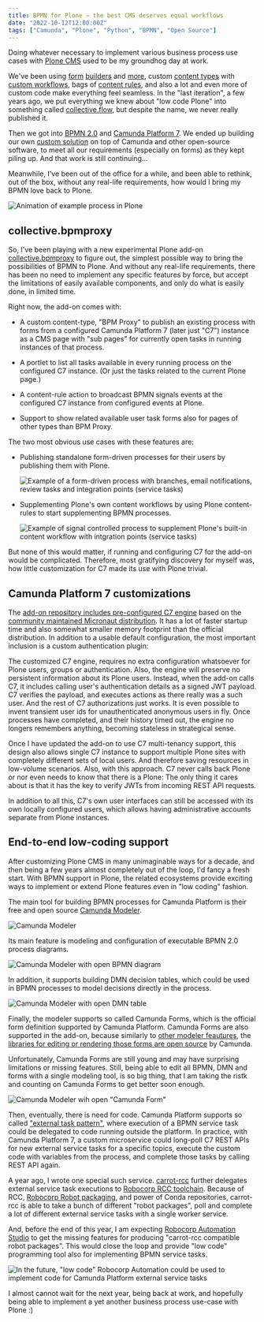 ```yaml
---
title: BPMN for Plone – the best CMS deserves equal workflows
date: "2022-10-12T12:00:00Z"
tags: ["Camunda", "Plone", "Python", "BPMN", "Open Source"]
---
```


Doing whatever necessary to implement various business process use cases with [Plone CMS](https://plone.org) used to be my groundhog day at work.

We've been using [form](https://docs.plone.org/develop/plone/forms/ploneformgen.html) [builders](https://github.com/collective/collective.easyform) and [more](https://github.com/plomino/Plomino), custom [content types](https://training.plone.org/5/ttw/dexterity.html) with [custom workflows](https://training.plone.org/5/workflow/index.html), bags of [content rules](https://docs.plone.org/working-with-content/managing-content/contentrules.html), and also a lot and even more of custom code make everything feel seamless. In the "last iteration", a few years ago, we put everything we knew about "low code Plone" into something called [collective.flow](https://www.slideshare.net/rioksane/workflows-and-plone-case-supervisiondoc), but despite the name, we never really published it.

Then we got into [BPMN 2.0](https://camunda.com/bpmn/reference/) and [Camunda Platform 7](https://camunda.com/download/). We ended up building our own [custom solution](../../../2020/05/vasara-bpm-open-source-mashup) on top of Camunda and other open-source software, to meet all our requirements (especially on forms) as they kept piling up. And that work is still continuing...

Meanwhile, I've been out of the office for a while, and been able to rethink, out of the box, without any real-life requirements, how would I bring my BPMN love back to Plone.

![Animation of example process in Plone](./request-for-quote.gif)


collective.bpmproxy
-------------------

So, I've been playing with a new experimental Plone add-on [collective.bpmproxy](https://github.com/datakurre/collective.bpmproxy) to figure out, the simplest possible way to bring the possibilities of BPMN to Plone. And without any real-life requirements, there has been no need to implement any specific features by force, but accept the limitations of easily available components, and only do what is easily done, in limited time.

Right now, the add-on comes with:

* A custom content-type, "BPM Proxy" to publish an existing process with forms from a configured Camunda Platform 7 (later just "C7") instance as a CMS page with "sub pages" for currently open tasks in running instances of that process.

* A portlet to list all tasks available in every running process on the configured C7 instance. (Or just the tasks related to the current Plone page.)

* A content-rule action to broadcast BPMN signals events at the configured C7 instance from configured events at Plone.

* Support to show related available user task forms also for pages of other types than BPM Proxy.

The two most obvious use cases with these features are:

* Publishing standalone form-driven processes for their users by publishing them with Plone.

  ![Example of a form-driven process with branches, email notifications, review tasks and integration points (service tasks)](./form-driven-example.png)

* Supplementing Plone's own content workflows by using Plone content-rules to start supplementing BPMN processes.

  ![Example of signal controlled process to supplement Plone's built-in content workflow with intgration points (service tasks)](./signal-driven-example.png)

But none of this would matter, if running and configuring C7 for the add-on would be complicated. Therefore, most gratifying discovery for myself was, how little customization for C7 made its use with Plone trivial.


Camunda Platform 7 customizations
---------------------------------

The [add-on repository includes pre-configured C7 engine](https://github.com/datakurre/collective.bpmproxy/tree/master/camunda) based on the [community maintained Micronaut distribution](https://github.com/camunda-community-hub/micronaut-camunda-platform-7). It has a lot of faster startup time and also somewhat smaller memory footprint than the official distribution. In addition to a usable default configuration, the most important inclusion is a custom authentication plugin:

The customized C7 engine, requires no extra configuration whatsoever for Plone users, groups or authentication. Also, the engine will preserve no persistent information about its Plone users. Instead, when the add-on calls C7, it includes calling user's authentication details as a signed JWT payload. C7 verifies the payload, and executes actions as there really was a such user. And the rest of C7 authorizations just works. It is even possible to invent transient user ids for unauthenticated anonymous users in fly. Once processes have completed, and their history timed out, the engine no longers remembers anything, becoming stateless in strategical sense.

Once I have updated the add-on to use C7 multi-tenancy support, this design also allows single C7 instance to support multiple Plone sites with completely different sets of local users. And therefore saving resources in low-volume scenarios. Also, with this approach. C7 never calls back Plone or nor even needs to know that there is a Plone: The only thing it cares about is that it has the key to verify JWTs from incoming REST API requests.

In addition to all this, C7's own user interfaces can still be accessed with its own locally configured users, which allows having administrative accounts separate from Plone instances.


End-to-end low-coding support
-----------------------------

After customizing Plone CMS in many unimaginable ways for a decade, and then being a few years almost completely out of the loop, I'd fancy a fresh start. With BPMN support in Plone, the related ecosystems provide exciting ways to implement or extend Plone features even in "low coding" fashion.

The main tool for building BPMN processes for Camunda Platform is their free and open source [Camunda Modeler](https://github.com/camunda/camunda-modeler).

![Camunda Modeler](./modeler-welcome.png)

Its main feature is modeling and configuration of executable BPMN 2.0 process diagrams.

![Camunda Modeler with open BPMN diagram](./modeler-bpmn.png)

In addition, it supports building DMN decision tables, which could be used in BPMN processes to model decisions directly in the process.

![Camunda Modeler with open DMN table](./modeler-dmn.png)

Finally, the modeler supports so called Camunda Forms, which is the official form definition supported by Camunda Platform. Camunda Forms are also supported in the add-on, because similarly to [other modeler feautures](https://bpmn.io/https://bpmn.io/), the [libraries for editing or rendering those forms are open source](https://github.com/bpmn-io/form-js) by Camunda.

Unfortunately, Camunda Forms are still young and may have surprising limitations or missing features. Still, being able to edit all BPMN, DMN and forms with a single modeling tool, is so big thing, that I am taking the ristk and counting on Camunda Forms to get better soon enough.

![Camunda Modeler wih open "Camunda Form"](./modeler-form.png)

Then, eventually, there is need for code. Camunda Platform supports so called ["external task pattern"](https://docs.camunda.io/docs/components/best-practices/development/invoking-services-from-the-process-c7/), where execution of a BPMN service task could be delegated to code running outside the platform. In practice, with Camunda Platform 7, a custom microservice could long-poll C7 REST APIs for new external service tasks for a specific topics, execute the custom code with variables from the process, and complete those tasks by calling REST API again.

A year ago, I wrote one special such service. [carrot-rcc](../../../2021/08/carrot-rcc) further delegates external service task executions to [Robocorp RCC toolchain](https://robocorp.com/docs/rcc/overview). Because of RCC, [Robocorp Robot packaging](https://robocorp.com/docs/rcc/overview), and power of Conda repositories, carrot-rcc is able to take a bunch of different "robot packages", poll and complete a lot of different external service tasks with a single worker service.

And, before the end of this year, I am expecting [Robocorp Automation Studio](https://robocorp.com/products/automation-studio) to get the missing features for producing "carrot-rcc compatible robot packages". This would close the loop and provide "low code" programming tool also for implementing BPMN service tasks.

![In the future, "low code" Robocorp Automation could be used to implement code for Camunda Platform external service tasks](./rpa-studio.png)

I almost cannot wait for the next year, being back at work, and hopefully being able to implement a yet another business process use-case with Plone :)

